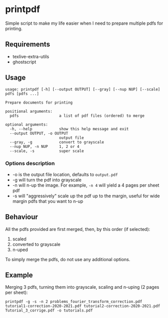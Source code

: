 # printpdf
Simple script to make my life easier when I need to prepare multiple pdfs for printing.

## Requirements
 - texlive-extra-utils 
 - ghostscript

## Usage
```
usage: printpdf [-h] [--output OUTPUT] [--gray] [--nup NUP] [--scale] pdfs [pdfs ...]

Prepare documents for printing

positional arguments:
  pdfs                  a list of pdf files (ordered) to merge

optional arguments:
  -h, --help            show this help message and exit
  --output OUTPUT, -o OUTPUT
                        output file
  --gray, -g            convert to grayscale
  --nup NUP, -n NUP     1, 2 or 4
  --scale, -s           super scale
```

### Options description
- -o is the output file location, defaults to `output.pdf`
- -g will turn the pdf into grayscale
- -n will n-up the image. For example, `-n 4` will yield a 4 pages per sheet pdf
- -s will "aggressively" scale up the pdf up to the margin, useful for wide margin pdfs that you want to n-up

## Behaviour
All the pdfs provided are first merged, then, by this order (if selected):
1. scaled
1. converted to grayscale
1. n-uped

To simply merge the pdfs, do not use any additional options.

## Example
Merging 3 pdfs, turning them into grayscale, scaling and n-uping (2 pages per sheet):
```
printpdf -g -s -n 2 problems_fourier_transform_correction.pdf tutorial1-correction-2020-2021.pdf tutorial2-correction-2020-2021.pdf Tutorial_3_corrige.pdf -o tutorials.pdf
```

